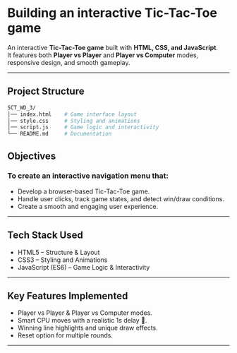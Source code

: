 # Building an interactive Tic-Tac-Toe game

An interactive **Tic-Tac-Toe game** built with **HTML, CSS, and JavaScript**.  
It features both **Player vs Player** and **Player vs Computer** modes, responsive design, and smooth gameplay.

---

## Project Structure

```bash
SCT_WD_3/
│── index.html    # Game interface layout
│── style.css     # Styling and animations
│── script.js     # Game logic and interactivity
└── README.md     # Documentation
```

## Objectives

### To create an interactive navigation menu that:

- Develop a browser-based Tic-Tac-Toe game.
- Handle user clicks, track game states, and detect win/draw conditions.
- Create a smooth and engaging user experience.

---

## Tech Stack Used

- HTML5 – Structure & Layout
- CSS3 – Styling and Animations
- JavaScript (ES6) – Game Logic & Interactivity

---

## Key Features Implemented

- Player vs Player & Player vs Computer modes.
- Smart CPU moves with a realistic 1s delay 🤖.
- Winning line highlights and unique draw effects.
- Reset option for multiple rounds.

---
